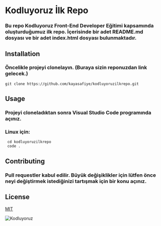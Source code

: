 # Kodluyoruz İlk Repo

### Bu repo Kodluyoruz Front-End Developer Eğitimi kapsamında oluşturduğumuz ilk repo. İçerisinde bir adet README.md dosyası ve bir adet index.html dosyası bulunmaktadır.

## Installation
### Öncelikle projeyi clonelayın. (Buraya sizin reponuzdan link gelecek.)
```
git clone https://github.com/kayasafiye/kodluyoruzilkrepo.git

```

## Usage
### Projeyi cloneladıktan sonra Visual Studio Code programında açınız.

### Linux için:
```
 cd kodluyoruzilkrepo
 code .
```

## Contributing
### Pull requestler kabul edilir. Büyük değişiklikler için lütfen önce neyi değiştirmek istediğinizi tartışmak için bir konu açınız.

## License
[MIT](https://choosealicense.com/licenses/mit/)

![Kodluyoruz](https://miro.medium.com/max/3150/2*TZeK0kyHTRHVv3gUi8BtQg.png)
